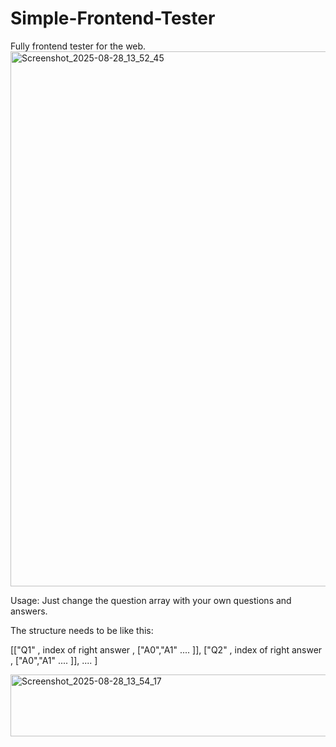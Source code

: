 # Simple-Frontend-Tester
Fully frontend tester for the web.
<img width="796" height="856" alt="Screenshot_2025-08-28_13_52_45" src="https://github.com/user-attachments/assets/1ad10170-080c-422a-b927-8bbfdccb31cb" />



Usage:
Just change the question array with your own questions and answers.

The structure needs to be like this:

[["Q1" , index of right answer , ["A0","A1" .... ]], ["Q2" , index of right answer , ["A0","A1" .... ]], .... ]

<img width="1034" height="99" alt="Screenshot_2025-08-28_13_54_17" src="https://github.com/user-attachments/assets/55f69b0d-eba2-4f3d-9416-d96310a5fb95" />
